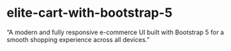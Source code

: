 # elite-cart-with-bootstrap-5
“A modern and fully responsive e-commerce UI built with Bootstrap 5 for a smooth shopping experience across all devices.”

